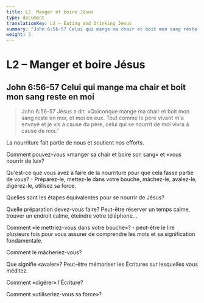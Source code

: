 ```yaml
---
title: L2  Manger et boire Jésus
type: document
translationKey: L2 – Eating and Drinking Jesus
summary: "John 6:56-57 Celui qui mange ma chair et boit mon sang reste en moi"
weight: 3
---
```

# L2 – Manger et boire Jésus

## John 6:56-57 Celui qui mange ma chair et boit mon sang reste en moi

>   John 6:56-57 Jésus a dit: «Quiconque mange ma chair et boit mon sang reste en moi, et moi en eux. Tout comme le père vivant m'a envoyé et je vis à cause du père, celui qui se nourrit de moi vivra à cause de moi.”

La nourriture fait partie de nous et soutient nos efforts.

Comment pouvez-vous «manger sa chair et boire son sang» et «vous nourrir de lui»?

Qu'est-ce que vous avez à faire de la nourriture pour que cela fasse partie de vous? - Préparez-le, mettez-le dans votre bouche, mâchez-le, avalez-le, digérez-le, utilisez sa force.

Quelles sont les étapes équivalentes pour se nourrir de Jésus?

Quelle préparation devez-vous faire? Peut-être réserver un temps calme, trouver un endroit calme, éteindre votre téléphone…

Comment «le mettriez-vous dans votre bouche»? - peut-être le lire plusieurs fois pour vous assurer de comprendre les mots et sa signification fondamentale.

Comment le mâcheriez-vous?

Que signifie «avaler»? Peut-être mémoriser les Écritures sur lesquelles vous méditez.

Comment «digérer» l'Écriture?

Comment «utiliseriez-vous sa force»?

